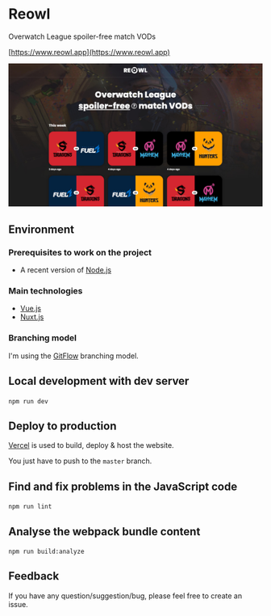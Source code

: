 # Reowl

Overwatch League spoiler-free match VODs

[https://www.reowl.app](https://www.reowl.app)

![Website screenshot](website-screenshot.jpg)

## Environment

### Prerequisites to work on the project

- A recent version of [Node.js](https://nodejs.org/)

### Main technologies

- [Vue.js](https://vuejs.org)
- [Nuxt.js](https://fr.nuxtjs.org)

### Branching model

I'm using the [GitFlow](https://nvie.com/posts/a-successful-git-branching-model/) branching model.

## Local development with dev server

`npm run dev`

## Deploy to production

[Vercel](https://vercel.com) is used to build, deploy & host the website.

You just have to push to the `master` branch.

## Find and fix problems in the JavaScript code

`npm run lint`

## Analyse the webpack bundle content

`npm run build:analyze`

## Feedback

If you have any question/suggestion/bug, please feel free to create an issue.
